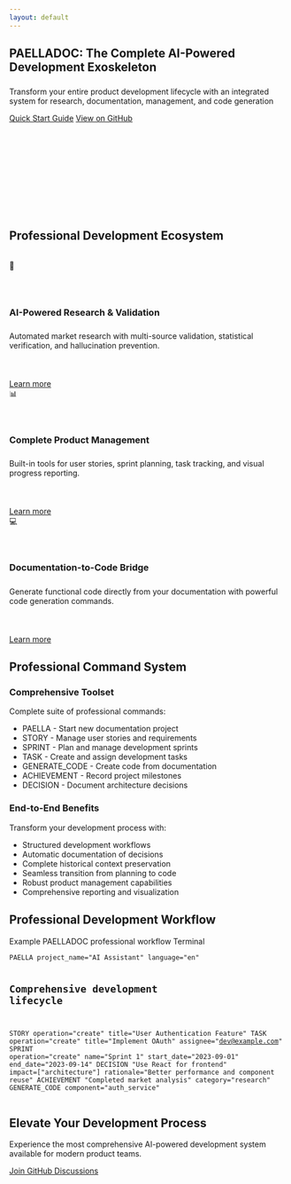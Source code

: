 ```yaml
---
layout: default
---
```


<section class="hero" id="lcp-container" style="min-height:300px;">
  <div class="container">
    <h1 id="lcp-target" fetchpriority="high" style="min-height:3.5rem;" class="critical-animation">PAELLADOC: The Complete AI-Powered Development Exoskeleton</h1>
    <p style="min-height:1.5rem;">Transform your entire product development lifecycle with an integrated system for research, documentation, management, and code generation</p>
    <div class="hero-buttons" style="min-height:56px;">
      <a href="{{ '/quickstart' | relative_url }}" class="button" aria-label="View Quick Start Guide">Quick Start Guide</a>
      <a href="https://github.com/jlcases/paellaweb" target="_blank" class="button secondary" aria-label="View on GitHub">View on GitHub</a>
    </div>
  </div>
</section>

<div class="defer-visibility">
  <section class="features">
    <div class="container">
      <h2 style="min-height:2.5rem;">Professional Development Ecosystem</h2>
      <div class="features-grid">
        <div class="feature-card">
          <div class="feature-icon" aria-hidden="true" style="width:60px;height:60px;">🧠</div>
          <h3 style="min-height:1.75rem;">AI-Powered Research & Validation</h3>
          <p style="min-height:4.5rem;">Automated market research with multi-source validation, statistical verification, and hallucination prevention.</p>
          <a href="{{ '/solution' | relative_url }}" aria-label="Learn more about AI-Powered Research">Learn more</a>
        </div>
        <div class="feature-card">
          <div class="feature-icon" aria-hidden="true" style="width:60px;height:60px;">📊</div>
          <h3 style="min-height:1.75rem;">Complete Product Management</h3>
          <p style="min-height:4.5rem;">Built-in tools for user stories, sprint planning, task tracking, and visual progress reporting.</p>
          <a href="{{ '/problem' | relative_url }}" aria-label="Learn more about Product Management">Learn more</a>
        </div>
        <div class="feature-card">
          <div class="feature-icon" aria-hidden="true" style="width:60px;height:60px;">💻</div>
          <h3 style="min-height:1.75rem;">Documentation-to-Code Bridge</h3>
          <p style="min-height:4.5rem;">Generate functional code directly from your documentation with powerful code generation commands.</p>
          <a href="{{ '/community' | relative_url }}" aria-label="Learn more about Code Generation">Learn more</a>
        </div>
      </div>
    </div>
  </section>

  <section class="problem-solution-section">
    <div class="container">
      <h2>Professional Command System</h2>
      <div class="problem-solution">
        <div class="problem-card">
          <h3>Comprehensive Toolset</h3>
          <p>Complete suite of professional commands:</p>
          <ul>
            <li>PAELLA - Start new documentation project</li>
            <li>STORY - Manage user stories and requirements</li>
            <li>SPRINT - Plan and manage development sprints</li>
            <li>TASK - Create and assign development tasks</li>
            <li>GENERATE_CODE - Create code from documentation</li>
            <li>ACHIEVEMENT - Record project milestones</li>
            <li>DECISION - Document architecture decisions</li>
          </ul>
        </div>
        <div class="solution-card">
          <h3>End-to-End Benefits</h3>
          <p>Transform your development process with:</p>
          <ul>
            <li>Structured development workflows</li>
            <li>Automatic documentation of decisions</li>
            <li>Complete historical context preservation</li>
            <li>Seamless transition from planning to code</li>
            <li>Robust product management capabilities</li>
            <li>Comprehensive reporting and visualization</li>
          </ul>
        </div>
      </div>
    </div>
  </section>

  <section class="code-example-section">
    <div class="container">
      <h2>Professional Development Workflow</h2>
      <div class="code-example">
        <div class="code-header">
          <span class="code-title">Example PAELLADOC professional workflow</span>
          <span class="code-lang">Terminal</span>
        </div>
        <div class="code-content">
          <pre><code>PAELLA project_name="AI Assistant" language="en"

# Comprehensive development lifecycle
STORY operation="create" title="User Authentication Feature"
TASK operation="create" title="Implement OAuth" assignee="dev@example.com"
SPRINT operation="create" name="Sprint 1" start_date="2023-09-01" end_date="2023-09-14"
DECISION "Use React for frontend" impact=["architecture"] rationale="Better performance and component reuse"
ACHIEVEMENT "Completed market analysis" category="research"
GENERATE_CODE component="auth_service"</code></pre>
        </div>
      </div>
    </div>
  </section>

  <section class="cta-section">
    <div class="container">
      <h2>Elevate Your Development Process</h2>
      <p>Experience the most comprehensive AI-powered development system available for modern product teams.</p>
      <a href="https://github.com/jlcases/paellaweb/discussions" target="_blank" class="button">Join GitHub Discussions</a>
    </div>
  </section>
</div>
